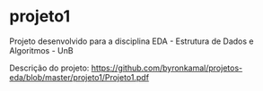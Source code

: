 # projeto1
Projeto desenvolvido para a disciplina EDA - Estrutura de Dados e Algoritmos - UnB

Descrição do projeto: https://github.com/byronkamal/projetos-eda/blob/master/projeto1/Projeto1.pdf
